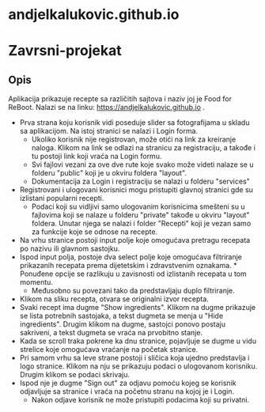# andjelkalukovic.github.io
# Zavrsni-projekat

## Opis

Aplikacija prikazuje recepte sa različitih sajtova i naziv joj je Food for ReBoot. Nalazi se na linku: https://andjelkalukovic.github.io .
* Prva strana koju korisnik vidi poseduje slider sa fotografijama u skladu sa aplikacijom. Na istoj stranici se nalazi i Login forma.
  * Ukoliko korisnik nije registrovan, može otići na link za kreiranje naloga. Klikom na link se odlazi na stranicu za registraciju, a takođe i tu postoji link koji vraća na Login formu.
  * Svi fajlovi vezani za ove dve rute koje svako može videti nalaze se u folderu "public" koji je u okviru foldera "layout". 
  * Dokumentacija za Login i registraciju se nalazi u folderu "services"
* Registrovani i ulogovani korisnici mogu pristupiti glavnoj stranici gde su izlistani popularni recepti. 
  * Podaci koji su vidljivi samo ulogovanim korisnicima smešteni su u fajlovima koji se nalaze u folderu "private" takođe u okviru "layout" foldera. Unutar njega se nalazi i folder "Recepti" koji je vezan samo za funkcije koje se odnose na recepte.
* Na vrhu stranice postoji input polje koje omogućava pretragu recepata po nazivu ili glavnom sastojku.
* Ispod input polja, postoje dva select polje koje omogućava filtriranje prikazanih recepata prema dijetetskim i zdravstvenim oznakama.   * Ponuđene opcije se razlikuju u zavisnosti od izlistanih recepata u tom momentu. 
  * Međusobno su povezani tako da predstavljaju duplo filtriranje.
* Klikom na sliku recepta, otvara se originalni izvor recepta.
* Svaki recept ima dugme "Show ingredients". Klikom na dugme prikazuje se lista potrebnih sastojaka, a tekst dugmeta se menja u "Hide ingredients". Drugim klikom na dugme, sastojci ponovo postaju sakriveni, a tekst dugmeta se vraća na prvobitno stanje.
* Kada se scroll traka pokrene ka dnu stranice, pojavljuje se dugme u vidu strelice koje omogućava vraćanje na početak stranice.
* Pri samom vrhu sa leve strane postoji i sličica koja ujedno predstavlja i logo stranice. Klikom na nju se prikazuju podaci o ulogovanom korisniku. Drugim klikom se podaci skrivaju.
* Ispod nje je dugme "Sign out" za odjavu pomoću kojeg se korisnik odjavljuje sa stranice i vraća na početnu stranu na kojoj je i Login.
  * Nakon odjave korisnik ne može pristupiti podacima koji su privatni.
